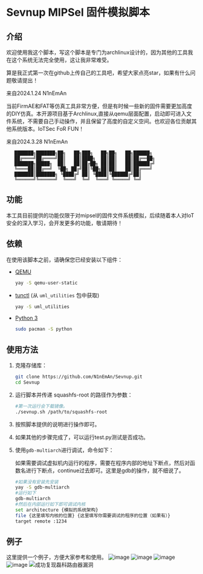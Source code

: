 # Sevnup MIPSel 固件模拟脚本

## 介绍

欢迎使用我这个脚本，写这个脚本是专门为archlinux设计的，因为其他的工具我在这个系统无法完全使用，这让我非常难受。

算是我正式第一次在github上传自己的工具吧，希望大家点亮star，如果有什么问题敬请提出！

来自2024.1.24 N1nEmAn

当前FirmAE和FAT等仿真工具非常方便，但是有时候一些新的固件需要更加高度的DIY仿真。本开源项目基于Archlinux,直接从qemu层面配置，启动即可进入文件系统，不需要自己手动操作，并且保留了高度的自定义空间。也欢迎各位贡献其他系统版本。IoTSec FoR FUN！

来自2024.3.28 N1nEmAn

```
   ███████╗███████╗██╗   ██╗███╗   ██╗██╗   ██╗██████╗ 
   ██╔════╝██╔════╝██║   ██║████╗  ██║██║   ██║██╔══██╗
   ███████╗█████╗  ██║   ██║██╔██╗ ██║██║   ██║██████╔╝
   ╚════██║██╔══╝  ╚██╗ ██╔╝██║╚██╗██║██║   ██║██╔═══╝ 
   ███████║███████╗ ╚████╔╝ ██║ ╚████║╚██████╔╝██║     
   ╚══════╝╚══════╝  ╚═══╝  ╚═╝  ╚═══╝ ╚═════╝ ╚═╝     
```

## 功能

本工具目前提供的功能仅限于对mipsel的固件文件系统模拟，后续随着本人对IoT安全的深入学习，会开发更多的功能，敬请期待！

## 依赖

在使用该脚本之前，请确保您已经安装以下组件：

- [QEMU](https://www.qemu.org/)

  ```bash
  yay -S qemu-user-static
  ```

- [tunctl](https://tunctl.sourceforge.net/) (从 `uml_utilities` 包中获取)

  ```bash
  yay -S uml_utilities
  ```

- [Python 3](https://www.python.org/)

  ```bash
  sudo pacman -S python
  ```

## 使用方法

1. 克隆存储库：

   ```bash
   git clone https://github.com/N1nEmAn/Sevnup.git
   cd Sevnup
   ```

2. 运行脚本并传递 squashfs-root 的路径作为参数：

   ```bash
   #第一次运行会下载镜像。
   ./sevnup.sh /path/to/squashfs-root
   ```

3. 按照脚本提供的说明进行操作即可。


4. 如果其他的步骤完成了，可以运行test.py测试是否成功。

5. 使用`gdb-multiarch`进行调试，命令如下：

   如果需要调试虚拟机内运行的程序，需要在程序内部的地址下断点，然后对函数名进行下断点，continue过去即可。这里是gdb的操作，就不细说了。

   ```sh
   #如果没有安装先安装
   yay -S gdb-multiarch
   #运行如下
   gdb-multiarch
   #然后在内部运行如下即可调试内核
   set architecture {模拟的系统架构}
   file {这里填写内核的位置} {这里填写你需要调试的程序的位置（如果有）}
   target remote :1234
   ```
## 例子
这里提供一个例子，方便大家参考和使用。
![image](https://github.com/GitHubDaily/GitHubDaily/assets/118088443/70b29624-d56b-459f-aa69-0d1b7a55aeb6)
![image](https://github.com/GitHubDaily/GitHubDaily/assets/118088443/dfc52097-8e94-48a2-834e-6eeedef28c34)
![image](https://github.com/GitHubDaily/GitHubDaily/assets/118088443/0cf45988-7840-4657-a531-a5dd74d3f71c)
![image](https://github.com/GitHubDaily/GitHubDaily/assets/118088443/affb3205-98ff-4952-96ab-1c719241c3f3)
![成功复现磊科路由器漏洞](https://github.com/GitHubDaily/GitHubDaily/assets/118088443/207b386f-86aa-4f46-b62e-184ee0515575)



